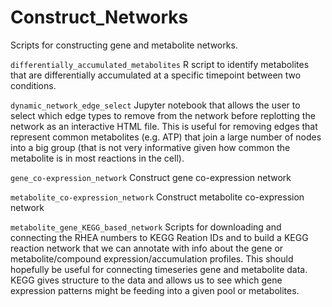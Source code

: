 # Construct_Networks
Scripts for constructing gene and metabolite networks.

`differentially_accumulated_metabolites`
R script to identify metabolites that are differentially accumulated at a specific timepoint between two conditions.

`dynamic_network_edge_select`
Jupyter notebook that allows the user to select which edge types to remove from the network before replotting the network as an interactive HTML file.
This is useful for removing edges that represent common metabolites (e.g. ATP) that join a large number of nodes into a big group (that is not very informative given how common the metabolite is in most reactions in the cell). 

`gene_co-expression_network`
Construct gene co-expression network

`metabolite_co-expression_network`
Construct metabolite co-expression network

`metabolite_gene_KEGG_based_network`
Scripts for downloading and connecting the RHEA numbers to KEGG Reation IDs and to build a KEGG reaction network that we can annotate with info about the gene or metabolite/compound expression/accumulation profiles. 
This should hopefully be useful for connecting timeseries gene and metabolite data. KEGG gives structure to the data and allows us to see which gene expression patterns might be feeding into a given pool or metabolites. 


